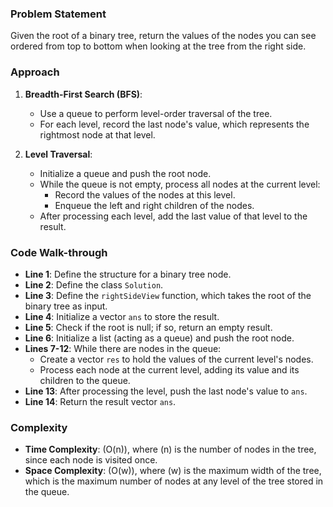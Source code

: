### Problem Statement
Given the root of a binary tree, return the values of the nodes you can see ordered from top to bottom when looking at the tree from the right side.

### Approach
1. **Breadth-First Search (BFS)**:
   - Use a queue to perform level-order traversal of the tree.
   - For each level, record the last node's value, which represents the rightmost node at that level.

2. **Level Traversal**:
   - Initialize a queue and push the root node.
   - While the queue is not empty, process all nodes at the current level:
     - Record the values of the nodes at this level.
     - Enqueue the left and right children of the nodes.
   - After processing each level, add the last value of that level to the result.

### Code Walk-through
- **Line 1**: Define the structure for a binary tree node.
- **Line 2**: Define the class `Solution`.
- **Line 3**: Define the `rightSideView` function, which takes the root of the binary tree as input.
- **Line 4**: Initialize a vector `ans` to store the result.
- **Line 5**: Check if the root is null; if so, return an empty result.
- **Line 6**: Initialize a list (acting as a queue) and push the root node.
- **Lines 7-12**: While there are nodes in the queue:
  - Create a vector `res` to hold the values of the current level's nodes.
  - Process each node at the current level, adding its value and its children to the queue.
- **Line 13**: After processing the level, push the last node's value to `ans`.
- **Line 14**: Return the result vector `ans`.

### Complexity
- **Time Complexity**: \(O(n)\), where \(n\) is the number of nodes in the tree, since each node is visited once.
- **Space Complexity**: \(O(w)\), where \(w\) is the maximum width of the tree, which is the maximum number of nodes at any level of the tree stored in the queue.
